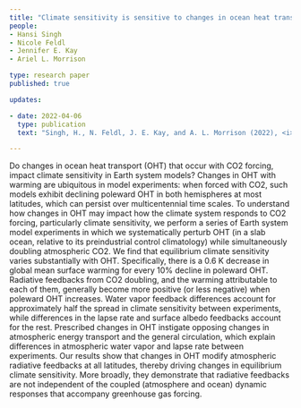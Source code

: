 ```yaml
---
title: "Climate sensitivity is sensitive to changes in ocean heat transport"
people:
- Hansi Singh 
- Nicole Feldl
- Jennifer E. Kay
- Ariel L. Morrison

type: research paper
published: true

updates:

- date: 2022-04-06
  type: publication
  text: "Singh, H., N. Feldl, J. E. Kay, and A. L. Morrison (2022), <i>Journal of Climate</i>, 35(9), 2653–2674, [doi:10.1175/JCLI-D-21-0674.1](https://doi.org/10.1175/JCLI-D-21-0674.1)."

---
```


Do changes in ocean heat transport (OHT) that occur with CO2 forcing, impact climate sensitivity in Earth system models? Changes in OHT with warming are ubiquitous in model experiments: when forced with CO2, such models exhibit declining poleward OHT in both hemispheres at most latitudes, which can persist over multicentennial time scales. To understand how changes in OHT may impact how the climate system responds to CO2 forcing, particularly climate sensitivity, we perform a series of Earth system model experiments in which we systematically perturb OHT (in a slab ocean, relative to its preindustrial control climatology) while simultaneously doubling atmospheric CO2. We find that equilibrium climate sensitivity varies substantially with OHT. Specifically, there is a 0.6 K decrease in global mean surface warming for every 10% decline in poleward OHT. Radiative feedbacks from CO2 doubling, and the warming attributable to each of them, generally become more positive (or less negative) when poleward OHT increases. Water vapor feedback differences account for approximately half the spread in climate sensitivity between experiments, while differences in the lapse rate and surface albedo feedbacks account for the rest. Prescribed changes in OHT instigate opposing changes in atmospheric energy transport and the general circulation, which explain differences in atmospheric water vapor and lapse rate between experiments. Our results show that changes in OHT modify atmospheric radiative feedbacks at all latitudes, thereby driving changes in equilibrium climate sensitivity. More broadly, they demonstrate that radiative feedbacks are not independent of the coupled (atmosphere and ocean) dynamic responses that accompany greenhouse gas forcing.

